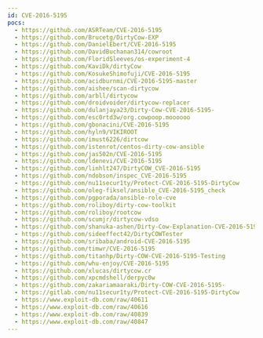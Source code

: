 ```yaml
---
id: CVE-2016-5195
pocs:
  - https://github.com/ASRTeam/CVE-2016-5195
  - https://github.com/Brucetg/DirtyCow-EXP
  - https://github.com/DanielEbert/CVE-2016-5195
  - https://github.com/DavidBuchanan314/cowroot
  - https://github.com/FloridSleeves/os-experiment-4
  - https://github.com/KaviDk/dirtyCow
  - https://github.com/KosukeShimofuji/CVE-2016-5195
  - https://github.com/acidburnmi/CVE-2016-5195-master
  - https://github.com/aishee/scan-dirtycow
  - https://github.com/arbll/dirtycow
  - https://github.com/droidvoider/dirtycow-replacer
  - https://github.com/dulanjaya23/Dirty-Cow-CVE-2016-5195-
  - https://github.com/esc0rtd3w/org.cowpoop.moooooo
  - https://github.com/gbonacini/CVE-2016-5195
  - https://github.com/hyln9/VIKIROOT
  - https://github.com/imust6226/dirtcow
  - https://github.com/istenrot/centos-dirty-cow-ansible
  - https://github.com/jas502n/CVE-2016-5195
  - https://github.com/ldenevi/CVE-2016-5195
  - https://github.com/linhlt247/DirtyCOW_CVE-2016-5195
  - https://github.com/ndobson/inspec_CVE-2016-5195
  - https://github.com/nu11secur1ty/Protect-CVE-2016-5195-DirtyCow
  - https://github.com/oleg-fiksel/ansible_CVE-2016-5195_check
  - https://github.com/pgporada/ansible-role-cve
  - https://github.com/roliboy/dirty-cow-toolkit
  - https://github.com/roliboy/rootcow
  - https://github.com/scumjr/dirtycow-vdso
  - https://github.com/shanuka-ashen/Dirty-Cow-Explanation-CVE-2016-5195-
  - https://github.com/sideeffect42/DirtyCOWTester
  - https://github.com/sribaba/android-CVE-2016-5195
  - https://github.com/timwr/CVE-2016-5195
  - https://github.com/titanhp/Dirty-COW-CVE-2016-5195-Testing
  - https://github.com/whu-enjoy/CVE-2016-5195
  - https://github.com/xlucas/dirtycow.cr
  - https://github.com/xpcmdshell/derpyc0w
  - https://github.com/zakariamaaraki/Dirty-COW-CVE-2016-5195-
  - https://gitlab.com/nu11secur1ty/Protect-CVE-2016-5195-DirtyCow
  - https://www.exploit-db.com/raw/40611
  - https://www.exploit-db.com/raw/40616
  - https://www.exploit-db.com/raw/40839
  - https://www.exploit-db.com/raw/40847
---
```

